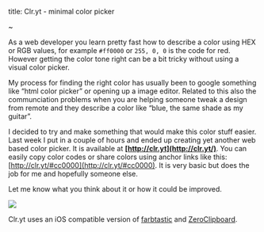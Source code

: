 title: Clr.yt - minimal color picker

~

As a web developer you learn pretty fast how to describe a color using HEX or RGB values, for example `#ff0000` or `255, 0, 0` is the code for red. However getting the color tone right can be a bit tricky without using a visual color picker. 

My process for finding the right color has usually been to google something like “html color picker” or opening up a image editor. Related to this also the communciation problems when you are helping someone tweak a design from remote and they describe a color like “blue, the same shade as my guitar”. 

I decided to try and make something that would make this color stuff easier. Last week I put in a couple of hours and ended up creating yet another web based color picker. It is available at __[http://clr.yt](http://clr.yt/)__. You can easily copy color codes or share colors using anchor links like this: [http://clr.yt/#cc0000](http://clr.yt/#cc0000). It is very basic but does the job for me and hopefully someone else.

Let me know what you think about it or how it could be improved.

![](https://dl.dropbox.com/u/275874/blog/clr-yt.png)

Clr.yt uses an iOS compatible version of [farbtastic](https://github.com/F1LT3R/farbtastic-color-picker) and [ZeroClipboard](https://github.com/jonrohan/ZeroClipboard).
